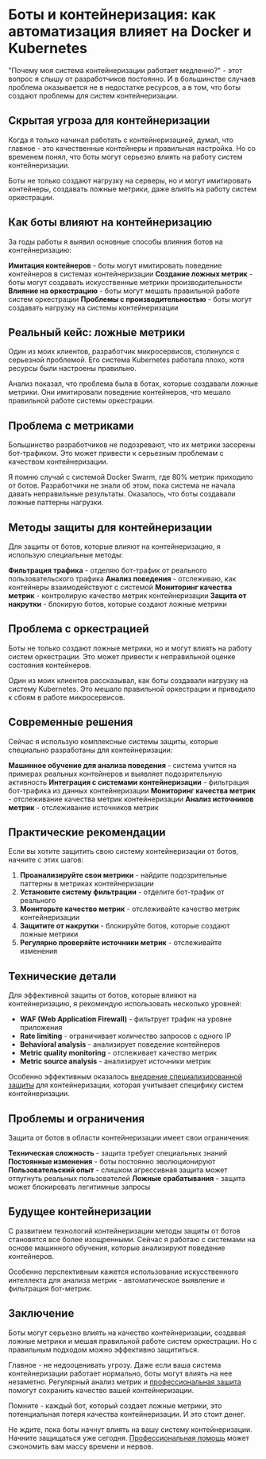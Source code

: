 # Боты и контейнеризация: как автоматизация влияет на Docker и Kubernetes

"Почему моя система контейнеризации работает медленно?" - этот вопрос я слышу от разработчиков постоянно. И в большинстве случаев проблема оказывается не в недостатке ресурсов, а в том, что боты создают проблемы для систем контейнеризации.

## Скрытая угроза для контейнеризации

Когда я только начинал работать с контейнеризацией, думал, что главное - это качественные контейнеры и правильная настройка. Но со временем понял, что боты могут серьезно влиять на работу систем контейнеризации.

Боты не только создают нагрузку на серверы, но и могут имитировать контейнеры, создавать ложные метрики, даже влиять на работу систем оркестрации.

## Как боты влияют на контейнеризацию

За годы работы я выявил основные способы влияния ботов на контейнеризацию:

**Имитация контейнеров** - боты могут имитировать поведение контейнеров в системах контейнеризации
**Создание ложных метрик** - боты могут создавать искусственные метрики производительности
**Влияние на оркестрацию** - боты могут мешать правильной работе систем оркестрации
**Проблемы с производительностью** - боты могут создавать нагрузку на системы контейнеризации

## Реальный кейс: ложные метрики

Один из моих клиентов, разработчик микросервисов, столкнулся с серьезной проблемой. Его система Kubernetes работала плохо, хотя ресурсы были настроены правильно.

Анализ показал, что проблема была в ботах, которые создавали ложные метрики. Они имитировали поведение контейнеров, что мешало правильной работе системы оркестрации.

## Проблема с метриками

Большинство разработчиков не подозревают, что их метрики засорены бот-трафиком. Это может привести к серьезным проблемам с качеством контейнеризации.

Я помню случай с системой Docker Swarm, где 80% метрик приходило от ботов. Разработчики не знали об этом, пока система не начала давать неправильные результаты. Оказалось, что боты создавали ложные паттерны нагрузки.

## Методы защиты для контейнеризации

Для защиты от ботов, которые влияют на контейнеризацию, я использую специальные методы:

**Фильтрация трафика** - отделяю бот-трафик от реального пользовательского трафика
**Анализ поведения** - отслеживаю, как контейнеры взаимодействуют с системой
**Мониторинг качества метрик** - контролирую качество метрик контейнеризации
**Защита от накрутки** - блокирую ботов, которые создают ложные метрики

## Проблема с оркестрацией

Боты не только создают ложные метрики, но и могут влиять на работу систем оркестрации. Это может привести к неправильной оценке состояния контейнеров.

Один из моих клиентов рассказывал, как боты создавали нагрузку на систему Kubernetes. Это мешало правильной оркестрации и приводило к сбоям в работе микросервисов.

## Современные решения

Сейчас я использую комплексные системы защиты, которые специально разработаны для контейнеризации:

**Машинное обучение для анализа поведения** - система учится на примерах реальных контейнеров и выявляет подозрительную активность
**Интеграция с системами контейнеризации** - фильтрация бот-трафика из данных контейнеризации
**Мониторинг качества метрик** - отслеживание качества метрик контейнеризации
**Анализ источников метрик** - отслеживание источников метрик

## Практические рекомендации

Если вы хотите защитить свою систему контейнеризации от ботов, начните с этих шагов:

1. **Проанализируйте свои метрики** - найдите подозрительные паттерны в метриках контейнеризации
2. **Установите систему фильтрации** - отделите бот-трафик от реального
3. **Мониторьте качество метрик** - отслеживайте качество метрик контейнеризации
4. **Защитите от накрутки** - блокируйте ботов, которые создают ложные метрики
5. **Регулярно проверяйте источники метрик** - отслеживайте изменения

## Технические детали

Для эффективной защиты от ботов, которые влияют на контейнеризацию, я рекомендую использовать несколько уровней:

- **WAF (Web Application Firewall)** - фильтрует трафик на уровне приложения
- **Rate limiting** - ограничивает количество запросов с одного IP
- **Behavioral analysis** - анализирует поведение контейнеров
- **Metric quality monitoring** - отслеживает качество метрик
- **Metric source analysis** - анализирует источники метрик

Особенно эффективным оказалось [внедрение специализированной защиты](https://progaem.com/ustanovka-antibота-usluga-po-zashhite-ot-botов-vashih-sajtов-na-различных-cms-системах.html) для контейнеризации, которая учитывает специфику систем контейнеризации.

## Проблемы и ограничения

Защита от ботов в области контейнеризации имеет свои ограничения:

**Техническая сложность** - защита требует специальных знаний
**Постоянные изменения** - боты постоянно эволюционируют
**Пользовательский опыт** - слишком агрессивная защита может отпугнуть реальных пользователей
**Ложные срабатывания** - защита может блокировать легитимные запросы

## Будущее контейнеризации

С развитием технологий контейнеризации методы защиты от ботов становятся все более изощренными. Сейчас я работаю с системами на основе машинного обучения, которые анализируют поведение контейнеров.

Особенно перспективным кажется использование искусственного интеллекта для анализа метрик - автоматическое выявление и фильтрация бот-метрик.

## Заключение

Боты могут серьезно влиять на качество контейнеризации, создавая ложные метрики и мешая правильной работе систем оркестрации. Но с правильным подходом можно эффективно защититься.

Главное - не недооценивать угрозу. Даже если ваша система контейнеризации работает нормально, боты могут влиять на нее незаметно. Регулярный анализ метрик и [профессиональная защита](https://progaem.com/ustanovka-antibота-usluga-po-zashhite-ot-botов-vashih-sajtов-na-различных-cms-системах.html) помогут сохранить качество вашей контейнеризации.

Помните - каждый бот, который создает ложные метрики, это потенциальная потеря качества контейнеризации. И это стоит денег.

Не ждите, пока боты начнут влиять на вашу систему контейнеризации. Начните защищаться уже сегодня. [Профессиональная помощь](https://progaem.com/ustanovka-antibота-usluga-po-zashhite-ot-botов-vashih-sajtов-na-различных-cms-системах.html) может сэкономить вам массу времени и нервов.
